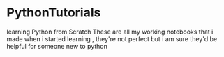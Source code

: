 # PythonTutorials
learning Python from Scratch
These are all my working notebooks that i made when i started learning , they're not perfect but i am sure they'd be helpful for someone new to python

